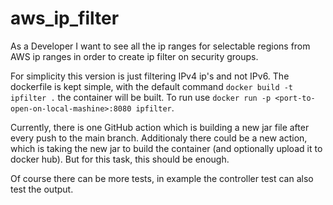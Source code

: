# aws_ip_filter

As a Developer I want to see all the ip ranges for selectable regions from AWS ip ranges in order to create ip filter on
security groups. 

For simplicity this version is just filtering IPv4 ip's and not IPv6. The dockerfile is kept simple, with the default
command ```docker build -t ipfilter .``` the container will be built. To run use 
```docker run -p <port-to-open-on-local-mashine>:8080 ipfilter```.

Currently, there is one GitHub action which is building a new jar file after every push to the main branch. 
Additionaly there could be a new action, which is taking the new jar to build the container (and optionally upload it
to docker hub). But for this task, this should be enough. 

Of course there can be more tests, in example the controller test can also test the output.